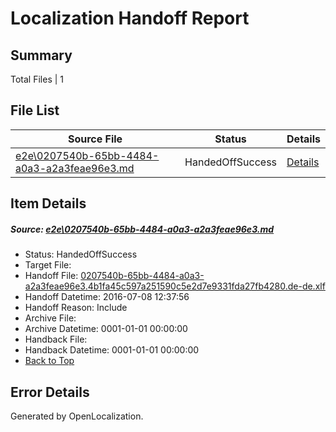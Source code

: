 # <a name='report-top'></a> Localization Handoff Report

## Summary
 Total Files | 1

## File List
 Source File | Status | Details 
 ----------- | ------ | ------- 
 [e2e\0207540b-65bb-4484-a0a3-a2a3feae96e3.md](https://github.com/OpenLocalizationTestOrg/oltest/blob/e3b7753f85ed77dae765fad0a593c097b2f0a999/e2e/0207540b-65bb-4484-a0a3-a2a3feae96e3.md) | HandedOffSuccess | [Details](#e2d70e1c9e83e700e2909a40e6c05458c5c9967e1)

## Item Details
##### <a name='e2d70e1c9e83e700e2909a40e6c05458c5c9967e1'></a> Source: [e2e\0207540b-65bb-4484-a0a3-a2a3feae96e3.md](https://github.com/OpenLocalizationTestOrg/oltest/blob/e3b7753f85ed77dae765fad0a593c097b2f0a999/e2e/0207540b-65bb-4484-a0a3-a2a3feae96e3.md)
* Status: HandedOffSuccess
* Target File: 
* Handoff File: [0207540b-65bb-4484-a0a3-a2a3feae96e3.4b1fa45c597a251590c5e2d7e9331fda27fb4280.de-de.xlf](https://github.com/OpenLocalizationTestOrg/olhandoff-e2e/blob/7081c54d7b6f07fd52c09194a043500d4e188511/ol-handoff/OpenLocalizationTestOrg/oltest-dede-fly/ci/ht/0207540b-65bb-4484-a0a3-a2a3feae96e3.4b1fa45c597a251590c5e2d7e9331fda27fb4280.de-de.xlf)
* Handoff Datetime: 2016-07-08 12:37:56
* Handoff Reason: Include
* Archive File: 
* Archive Datetime: 0001-01-01 00:00:00
* Handback File: 
* Handback Datetime: 0001-01-01 00:00:00
* [Back to Top](#report-top)


## Error Details

Generated by OpenLocalization.
